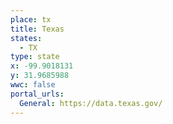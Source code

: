 ```yaml
---
place: tx
title: Texas
states:
  - TX
type: state
x: -99.9018131
y: 31.9685988
wwc: false
portal_urls:
  General: https://data.texas.gov/
---
```

